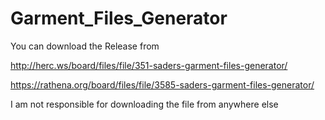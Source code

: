 # Garment_Files_Generator

 You can download the Release from
 
 http://herc.ws/board/files/file/351-saders-garment-files-generator/

 https://rathena.org/board/files/file/3585-saders-garment-files-generator/


 I am not responsible for downloading the file from anywhere else


